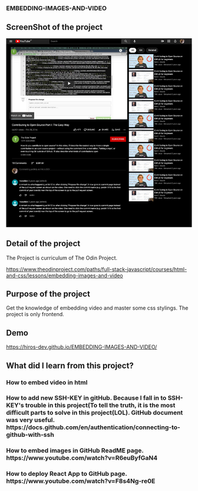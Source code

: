 ### EMBEDDING-IMAGES-AND-VIDEO

## ScreenShot of the project

<img src="images/screenshot.png"/>

## Detail of the project

The Project is curriculum of The Odin Project.

https://www.theodinproject.com/paths/full-stack-javascript/courses/html-and-css/lessons/embedding-images-and-video

## Purpose of the project

Get the knowledge of embedding video and master some css stylings.
The project is only frontend.

## Demo

https://hiros-dev.github.io/EMBEDDING-IMAGES-AND-VIDEO/


## What did I learn from this project?

<h3>How to embed video in html</h3>
<h3>How to add new SSH-KEY in gitHub. Because I fall in to SSH-KEY's trouble in this project(To tell the truth, it is the most difficult parts to solve in this project(LOL). GitHub document was very useful. https://docs.github.com/en/authentication/connecting-to-github-with-ssh</h3>
<h3>How to embed images in GitHub ReadME page. https://www.youtube.com/watch?v=R6euByfGaN4</h3>
<h3>How to deploy React App to GitHub page. https://www.youtube.com/watch?v=F8s4Ng-re0E</h3>
